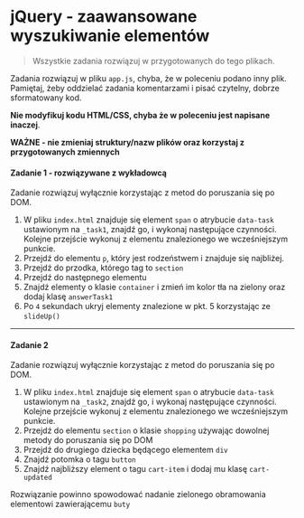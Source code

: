 #  jQuery - zaawansowane wyszukiwanie elementów

> Wszystkie zadania rozwiązuj w przygotowanych do tego plikach.

Zadania rozwiązuj w pliku `app.js`, chyba, że w poleceniu podano inny plik.
Pamiętaj, żeby oddzielać zadania komentarzami i pisać czytelny, dobrze sformatowany kod.  

**Nie modyfikuj kodu HTML/CSS, chyba że w poleceniu jest napisane inaczej**.

**WAŻNE -  nie zmieniaj struktury/nazw plików oraz korzystaj z przygotowanych zmiennych**

#### Zadanie 1 - rozwiązywane z wykładowcą

Zadanie rozwiązuj wyłącznie korzystając z metod do poruszania się po DOM.

1. W pliku `index.html` znajduje się element `span` o atrybucie `data-task` ustawionym na `_task1`, znajdź go, i wykonaj następujące czynności.    
   Kolejne przejście wykonuj z elementu znalezionego we wcześniejszym punkcie.
2. Przejdź do elementu `p`, który jest rodzeństwem i znajduje się najbliżej.
3. Przejdź do przodka, którego tag to `section`
4. Przejdź do następnego elementu
5. Znajdź elementy o klasie `container` i zmień im kolor tła na zielony oraz dodaj klasę `answerTask1`
6. Po `4` sekundach ukryj elementy znalezione w pkt. 5 korzystając ze `slideUp()`

-------------------------------------------------------------------------------

#### Zadanie 2

Zadanie rozwiązuj wyłącznie korzystając z metod do poruszania się po DOM.

1. W pliku `index.html` znajduje się element `span` o atrybucie `data-task` ustawionym na `_task2`, znajdź go, i wykonaj następujące czynności.    
   Kolejne przejście wykonuj z elementu znalezionego we wcześniejszym punkcie.
2. Przejdź do elementu `section` o klasie `shopping` używając dowolnej metody do poruszania się po DOM
3. Przejdź do drugiego dziecka będącego elementem `div`
4. Znajdź potomka o tagu `button`
5. Znajdź najbliższy element o tagu `cart-item` i dodaj mu klasę `cart-updated`

Rozwiązanie powinno spowodować nadanie zielonego obramowania elementowi zawierającemu `buty`